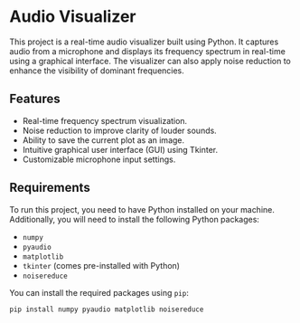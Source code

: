 # Audio Visualizer

This project is a real-time audio visualizer built using Python. It captures audio from a microphone and displays its frequency spectrum in real-time using a graphical interface. The visualizer can also apply noise reduction to enhance the visibility of dominant frequencies.

## Features

- Real-time frequency spectrum visualization.
- Noise reduction to improve clarity of louder sounds.
- Ability to save the current plot as an image.
- Intuitive graphical user interface (GUI) using Tkinter.
- Customizable microphone input settings.

## Requirements

To run this project, you need to have Python installed on your machine. Additionally, you will need to install the following Python packages:

- `numpy`
- `pyaudio`
- `matplotlib`
- `tkinter` (comes pre-installed with Python)
- `noisereduce`

You can install the required packages using `pip`:

```bash
pip install numpy pyaudio matplotlib noisereduce
